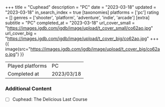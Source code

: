 +++
title = "Cuphead"
description = "PC"
date = "2023-03-18"
updated = "2023-03-18"
in_search_index = true
[taxonomies]
platforms = ['pc']
rating = []
genres = ['shooter', 'platform', 'adventure', 'indie', 'arcade']
[extra]
subtitle = "PC"
completed_at = "2023-03-18"
url_cover_small = "https://images.igdb.com/igdb/image/upload/t_cover_small/co62ao.jpg"
url_cover_big = "https://images.igdb.com/igdb/image/upload/t_cover_big/co62ao.jpg"
+++
{{ image(src="https://images.igdb.com/igdb/image/upload/t_cover_big/co62ao.jpg") }}

|              |            |
| ------------ | ---------- |
| Played platforms    | PC |
| Completed at | 2023/03/18 |


### Additional Content


- [ ] Cuphead: The Delicious Last Course